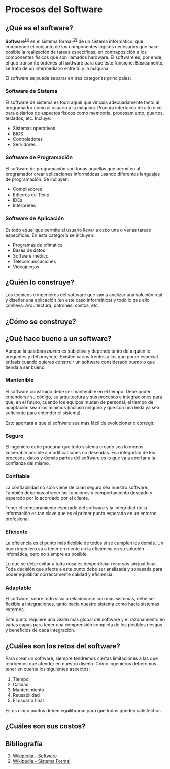 # Procesos del Software

## ¿Qué es el software?

**Software**<sup>[(1)](#bibliografía)</sup> es el sistema formal<sup>[(2)](#bibliografía)</sup> de un sistema informático, que comprende el conjunto de los componentes lógicos necesarios que hace posible la realización de tareas específicas, en contraposición a los componentes físicos que son llamados hardware. El software es, por ende, el que transmite órdenes al hardware para que este funcione. Básicamente, se trata de un intermediario entre tú y la máquina.

El software se puede separar en tres categorías principales:

### Software de Sistema

El software de sistema es todo aquel que vincula adecuadamente tanto al programador como al usuario a la máquina. Procura interfaces de alto nivel para aislarlos de aspectos físicos como memooria, procesamiento, puertos, teclados, etc. Incluye:
- Sistemas operativos
- BIOS
- Controladores
- Servidores

### Software de Programación

El software de programación son todas aquellas que permiten al programador crear aplicaciones informáticas usando diferentes lenguajes de programación. Se incluyen:
- Compiladores
- Editores de Texto
- IDEs
- Intérpretes

### Software de Aplicación

Es todo aquel que permite al usuario llevar a cabo una o varias tareas específicas. En esta categoría se incluyen:
- Programas de ofimática
- Bases de datos
- Software médico
- Telecomunicaciones
- Videojuegos


## ¿Quién lo construye?

Los técnicos e ingenieros del software que van a analizar una solución real y diseñar una aplicación (en este caso informática) y todo lo que ello conlleva. Arquitectura, patrones, costos, etc.

## ¿Cómo se construye?





## ¿Qué hace bueno a un software?

Aunque la palabara *bueno* es subjetiva y depende tanto de a quien le preguntes y del proyecto. Existen varios frentes a los que poner especial énfasis cuando quieres construir un software considerado bueno o que tienda a ser bueno:

### Mantenible
El software construido debe ser mantenible en el tiempo. Debe poder entenderse su código, su arquitectura y sus procesos e integraciones para que, en el futuro, cuando los equipos muden de personal, el tiempo de adaptación sean los mínimos (incluso ninguno y que con una leída ya sea suficiente para entender el sistema).

Esto aportará a que el software sea más fácil de evolucionar o corregir.

### Seguro
El ingeniero debe procurar que todo sistema creado sea lo menos vulnerable posible a modificaciones no deseadas. Esa íntegridad de los procesos, datos y demás partes del software es lo que va a aportar a la confianza del mismo.

### Confiable
La confiabilidad no sólo viene de cuán seguro sea nuestro software. También debemos ofrecer las funciones y comportamiento deseado y esperado por lo acordado por el cliente.

Tener el comporamiento esperado del software y la integridad de la información es tan clave que es el primer punto esperado en un entorno profesional.

### Eficiente
La eficiencia es el punto más flexible de todos si se cumplen los demás. Un buen ingeniero va a tener en mente un la eficiencia en su solución infomática, pero no siempre es posible. 

Lo que se debe evitar a toda cosa es desperdiciar recursos sin justificar. Toda decisión que afecte a este punto debe ser analizada y sopesada para poder equilibrar correctamente calidad y eficiencia.

### Adaptable
El software, sobre todo si va a relacionarse con más sistemas, debe ser flexible a integraciones, tanto hacia nuestro sistema como hacia sistemas externos.

Este punto requiere una visión más global del software y el razonamiento en varias capas para tener una comprensión completa de los posibles riesgos y beneficios de cada integración.


## ¿Cuáles son los retos del software?

Para crear un software, siempre tendremos ciertas limitaciones a las que tendremos que atender en nuestro diseño. Como ingenieros deberemos tener en cuenta los siguientes aspectos:

1. Tiempo
2. Calidad
3. Mantenimiento
4. Reusabilidad
5. El usuario final

Estos cinco puntos deben equilibrarse para que todos queden satisfechos.


## ¿Cuáles son sus costos?


## Bibliografía

1. [Wikipedia - Software](https://es.wikipedia.org/wiki/Software)
2. [Wikipedia - Sistema Formal](https://es.wikipedia.org/wiki/Sistema_formal)



